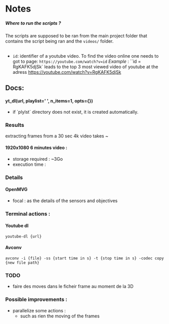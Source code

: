 # Notes
##### Where to run the scripts ? 
The scripts are supposed to be ran from the main project folder
that contains the script being ran and the `videos/` folder. 

##
- ``id``: identifier of a youtube video. 
To find the video online one needs to got to page: 
``https://youtube.com/watch?v=id``
_Example_ : ``id = RgKAFK5djSk` leads to the top 3 most viewed 
video of youtube at the adress https://youtube.com/watch?v=RgKAFK5djSk

## Docs: 

#### yt_dl(url, playlist=' ', n_items=1, opts={})
- if ´plylst´ directory does not exist, it is created automatically. 


### Results

extracting frames from a 30 sec 4k video takes ~ 

#### 1920x1080 6 minutes video : 

- storage required : ~3Go
- execution time : 


### Details 

#### OpenMVG 

- focal : as the details of the sensors and objectives

### Terminal actions :

#### Youtube dl 

`youtube-dl {url}`

#### Avconv

`avconv -i {file} -ss {start time in s} -t {stop time in s} -codec copy {new file path}`

### TODO

- faire des moves dans le ficheir frame au moment de la 3D

### Possible improvements : 

- parallelize some actions : 
    - such as rien the moving of the frames
    